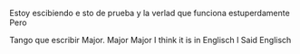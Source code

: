 Estoy escibiendo e sto de prueba y la verlad que funciona estuperdamente Pero

Tango que escribir Major. Major Major I think it is in Englisch I Said Englisch

